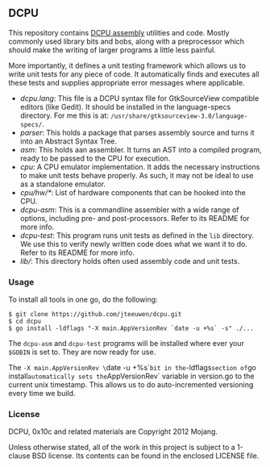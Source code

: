 ## DCPU

This repository contains [DCPU assembly][1] utilities and code.
Mostly commonly used library bits and bobs, along with a preprocessor
which should make the writing of larger programs a little less painful.

[1]: http://dcpu.com

More importantly, it defines a unit testing framework which allows us to
write unit tests for any piece of code. It automatically finds and executes
all these tests and supplies appropriate error messages where applicable.

* _dcpu.lang_: This file is a DCPU syntax file for GtkSourceView
  compatible editors (like Gedit). It should be installed in the
  language-specs directory.
  For me this is at: `/usr/share/gtksourceview-3.0/language-specs/`. 
* _parser_: This holds a package that parses assembly source and turns it
  into an Abstract Syntax Tree.
* _asm_: This holds aan assembler. It turns an AST into a compiled
  program, ready to be passed to the CPU for execution.
* _cpu_: A CPU emulator implementation. It adds the necessary instructions
  to make unit tests behave properly. As such, it may not be ideal to use
  as a standalone emulator.
* _cpu/hw/*_: List of hardware components that can be hooked into the CPU.
* _dcpu-asm_: This is a commandline assembler with a wide range of options,
  including pre- and post-processors. Refer to its README for more info.
* _dcpu-test_: This program runs unit tests as defined in the `lib` 
  directory. We use this to verify newly written code does what we
  want it to do. Refer to its README for more info.
* _lib/_: This directory holds often used assembly code and unit tests.


### Usage

To install all tools in one go, do the following:

    $ git clone https://github.com/jteeuwen/dcpu.git
    $ cd dcpu
    $ go install -ldflags "-X main.AppVersionRev `date -u +%s` -s" ./...

The `dcpu-asm` and `dcpu-test` programs will be installed where ever
your `$GOBIN` is set to. They are now ready for use.

The `-X main.AppVersionRev \`date -u +%s\`` bit in the `-ldflags` section of
`go install` automatically sets the `AppVersionRev` variable in version.go
to the current unix timestamp. This allows us to do auto-incremented
versioning every time we build.

### License

DCPU, 0x10c and related materials are Copyright 2012 Mojang.

Unless otherwise stated, all of the work in this project is subject to a
1-clause BSD license. Its contents can be found in the enclosed LICENSE file.

